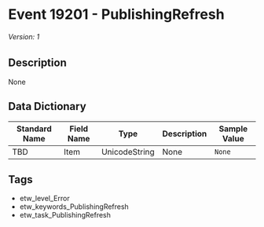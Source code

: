 # Event 19201 - PublishingRefresh
###### Version: 1

## Description
None

## Data Dictionary
|Standard Name|Field Name|Type|Description|Sample Value|
|---|---|---|---|---|
|TBD|Item|UnicodeString|None|`None`|

## Tags
* etw_level_Error
* etw_keywords_PublishingRefresh
* etw_task_PublishingRefresh